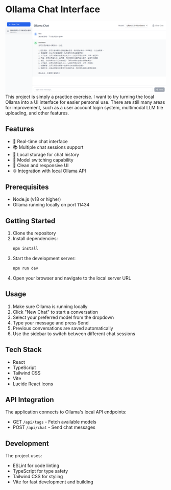 # Ollama Chat Interface
![image](img/Example.png)
This project is simply a practice exercise. I want to try turning the local Ollama into a UI interface for easier personal use. 
There are still many areas for improvement, such as a user account login system, multimodal LLM file uploading, and other features.

## Features

- 💬 Real-time chat interface
- 📚 Multiple chat sessions support
- 💾 Local storage for chat history
- 🔄 Model switching capability
- 🎨 Clean and responsive UI
- 🌐 Integration with local Ollama API

## Prerequisites

- Node.js (v18 or higher)
- Ollama running locally on port 11434

## Getting Started

1. Clone the repository
2. Install dependencies:
   ```bash
   npm install
   ```
3. Start the development server:
   ```bash
   npm run dev
   ```
4. Open your browser and navigate to the local server URL

## Usage

1. Make sure Ollama is running locally
2. Click "New Chat" to start a conversation
3. Select your preferred model from the dropdown
4. Type your message and press Send
5. Previous conversations are saved automatically
6. Use the sidebar to switch between different chat sessions

## Tech Stack

- React
- TypeScript
- Tailwind CSS
- Vite
- Lucide React Icons

## API Integration

The application connects to Ollama's local API endpoints:
- GET `/api/tags` - Fetch available models
- POST `/api/chat` - Send chat messages

## Development

The project uses:
- ESLint for code linting
- TypeScript for type safety
- Tailwind CSS for styling
- Vite for fast development and building
